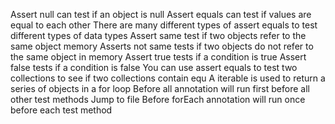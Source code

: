 Assert null can test if an object is null
Assert equals can test if values are equal to each other
There are many different types of assert equals to test different types of data types
Assert same test if two objects refer to the same object memory
Asserts not same tests if two objects do not refer to the same object in memory
Assert true tests if a condition is true
Assert false tests if a condition is false
You can use assert equals to test two collections to see if two collections contain equ
A iterable is used to return a series of objects in a for loop
Before all annotation will run first before all other test methods
Jump to file
Before forEach annotation will run once before each test method

